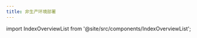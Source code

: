```yaml
---
title: 非生产环境部署
---
```


import IndexOverviewList from '@site/src/components/IndexOverviewList';

<IndexOverviewList />